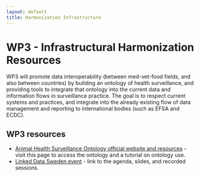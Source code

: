 ```yaml
---
layout: default
title: Harmonization Infrastructure
---
```


# WP3 - Infrastructural Harmonization Resources

WP3 will promote data interoperability (between med-vet-food fields, and also between countries) by building an ontology of health surveillance, and providing tools to integrate that ontology into the current data and information flows in surveillance practice. 
The goal is to respect current systems and practices, and integrate into the already existing flow of data management and reporting to international bodies (such as EFSA and ECDC). 

## WP3 resources

* [Animal Health Surveillance Ontology official website and resources](http://www.datadrivensurveillance.org/ontology) - visit this page to access the ontology and a tutorial on ontology use.
* [Linked Data Sweden event](https://lankadedata.se/LDSV/2018/index.html) - link to the agenda, slides, and recorded sessions.